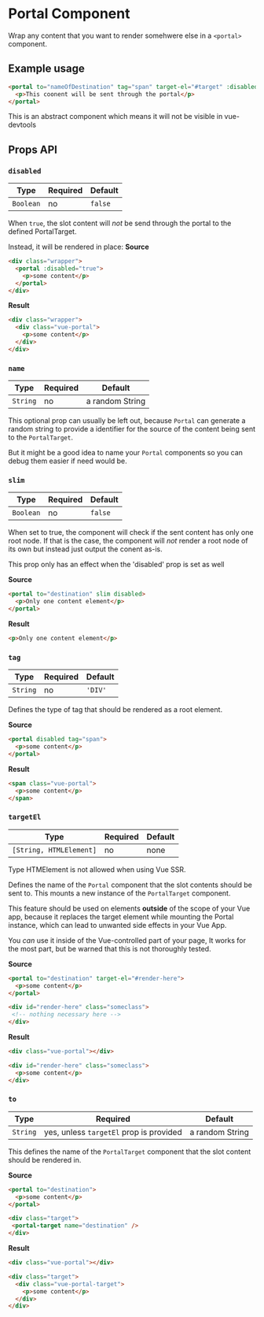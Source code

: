 # Portal Component

Wrap any content that you want to render somehwere else in a `<portal>` component.

## Example usage

```html
<portal to="nameOfDestination" tag="span" target-el="#target" :disabled="isDisabled">
  <p>This coonent will be sent through the portal</p>
</portal>
```

<p class="info">This is an abstract component which means it will not be visible in vue-devtools</p>

## Props API

### `disabled`

|Type|Required|Default|
|----|--------|-------|
|`Boolean`|no|`false`|

When `true`, the slot content will *not* be send through the portal to the defined PortalTarget.

Instead, it will be rendered in place:
**Source**
```html
<div class="wrapper">
  <portal :disabled="true">
    <p>some content</p>
  </portal>
</div>
```
**Result**
```html
<div class="wrapper">
  <div class="vue-portal">
    <p>some content</p>
  </div>
</div>
```

### `name`

|Type|Required|Default|
|----|--------|-------|
|`String`|no|a random String|

This optional prop can usually be left out, because `Portal` can generate a random string to provide a identifier for the source of the content being sent to the `PortalTarget`.

But it might be a good idea to name your `Portal` components so you can debug them easier if need would be.



### `slim`

|Type|Required|Default|
|----|--------|-------|
|`Boolean`|no|`false`|

When set to true, the component will check if the sent content has only one root node. If that is the case, the component will *not* render a root node of its own but instead just output the conent as-is.

<p class="warning">This prop only has an effect when the 'disabled' prop is set as well</p>

**Source**
```html
<portal to="destination" slim disabled>
  <p>Only one content element</p>
</portal>
```
**Result**
```html
<p>Only one content element</p>
```

### `tag`

|Type|Required|Default|
|----|--------|-------|
|`String`|no|`'DIV'`|

Defines the type of tag that should be rendered as a root element.

**Source**
```html
<portal disabled tag="span">
  <p>some content</p>
</portal>
```
**Result**
```html
<span class="vue-portal">
  <p>some content</p>
</span>
```

### `targetEl`

|Type|Required|Default|
|----|--------|-------|
|`[String, HTMLElement]`|no|none|

<p class="info">
  Type HTMElement is not allowed when using Vue SSR.
</p>

Defines the name of the `Portal` component that the slot contents should be sent to. This mounts a new instance of the
`PortalTarget` component.

<p class="warning">
  This feature should be used on elements <strong>outside</strong> of the scope of your Vue app,
  because it replaces the target element while mounting the Portal instance, which can lead to unwanted
  side effects in your Vue App.

  You *can* use it inside of the Vue-controlled part of your page, It works for the most part, but be warned that this is not thoroughly tested.
</p>

**Source**
```html
<portal to="destination" target-el="#render-here">
  <p>some content</p>
</portal>

<div id="render-here" class="someclass">
 <!-- nothing necessary here -->
</div>

```
**Result**
```html
<div class="vue-portal"></div>

<div id="render-here" class="someclass">
  <p>some content</p>
</div>

```

### `to`
|Type|Required|Default|
|----|--------|-------|
|`String`|yes, unless `targetEl` prop is provided|a random String|

This defines the name of the `PortalTarget` component that the slot content should be rendered in.

**Source**
```html
<portal to="destination">
  <p>some content</p>
</portal>

<div class="target">
 <portal-target name="destination" />
</div>

```
**Result**
```html
<div class="vue-portal"></div>

<div class="target">
  <div class="vue-portal-target">
    <p>some content</p>
  </div>
</div>
```
